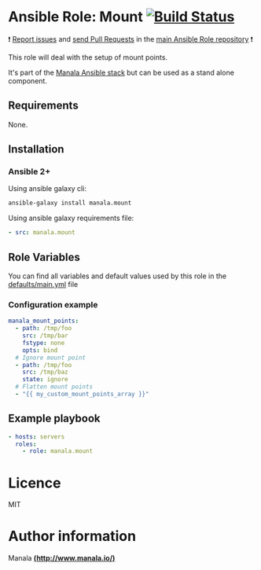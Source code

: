 # Ansible Role: Mount [![Build Status](https://travis-ci.org/manala/ansible-role-mount.svg?branch=master)](https://travis-ci.org/manala/ansible-role-mount)

:exclamation: [Report issues](https://github.com/manala/ansible-roles/issues) and [send Pull Requests](https://github.com/manala/ansible-roles/pulls) in the [main Ansible Role repository](https://github.com/manala/ansible-roles) :exclamation:

This role will deal with the setup of mount points.

It's part of the [Manala Ansible stack](http://www.manala.io) but can be used as a stand alone component.

## Requirements

None.

## Installation

### Ansible 2+

Using ansible galaxy cli:

```bash
ansible-galaxy install manala.mount
```

Using ansible galaxy requirements file:

```yaml
- src: manala.mount
```

## Role Variables

You can find all variables and default values used by this role in the [defaults/main.yml](./defaults/main.yml) file

### Configuration example

```yaml
manala_mount_points:
  - path: /tmp/foo
    src: /tmp/bar
    fstype: none
    opts: bind
  # Ignore mount point
  - path: /tmp/foo
    src: /tmp/baz
    state: ignore
  # Flatten mount points
  - "{{ my_custom_mount_points_array }}"
```

## Example playbook

```yaml
- hosts: servers
  roles:
    - role: manala.mount
```

# Licence

MIT

# Author information

Manala [**(http://www.manala.io/)**](http://www.manala.io)
